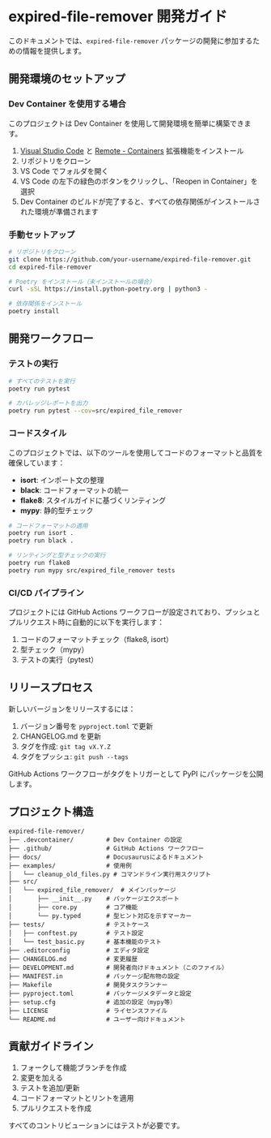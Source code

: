 # expired-file-remover 開発ガイド

このドキュメントでは、`expired-file-remover` パッケージの開発に参加するための情報を提供します。

## 開発環境のセットアップ

### Dev Container を使用する場合

このプロジェクトは Dev Container を使用して開発環境を簡単に構築できます。

1. [Visual Studio Code](https://code.visualstudio.com/) と [Remote - Containers](https://marketplace.visualstudio.com/items?itemName=ms-vscode-remote.remote-containers) 拡張機能をインストール
2. リポジトリをクローン
3. VS Code でフォルダを開く
4. VS Code の左下の緑色のボタンをクリックし、「Reopen in Container」を選択
5. Dev Container のビルドが完了すると、すべての依存関係がインストールされた環境が準備されます

### 手動セットアップ

```bash
# リポジトリをクローン
git clone https://github.com/your-username/expired-file-remover.git
cd expired-file-remover

# Poetry をインストール（未インストールの場合）
curl -sSL https://install.python-poetry.org | python3 -

# 依存関係をインストール
poetry install
```

## 開発ワークフロー

### テストの実行

```bash
# すべてのテストを実行
poetry run pytest

# カバレッジレポートを出力
poetry run pytest --cov=src/expired_file_remover
```

### コードスタイル

このプロジェクトでは、以下のツールを使用してコードのフォーマットと品質を確保しています：

- **isort**: インポート文の整理
- **black**: コードフォーマットの統一
- **flake8**: スタイルガイドに基づくリンティング
- **mypy**: 静的型チェック

```bash
# コードフォーマットの適用
poetry run isort .
poetry run black .

# リンティングと型チェックの実行
poetry run flake8
poetry run mypy src/expired_file_remover tests
```

### CI/CD パイプライン

プロジェクトには GitHub Actions ワークフローが設定されており、プッシュとプルリクエスト時に自動的に以下を実行します：

1. コードのフォーマットチェック（flake8, isort）
2. 型チェック（mypy）
3. テストの実行（pytest）

## リリースプロセス

新しいバージョンをリリースするには：

1. バージョン番号を `pyproject.toml` で更新
2. CHANGELOG.md を更新
3. タグを作成: `git tag vX.Y.Z`
4. タグをプッシュ: `git push --tags`

GitHub Actions ワークフローがタグをトリガーとして PyPI にパッケージを公開します。

## プロジェクト構造

```
expired-file-remover/
├── .devcontainer/         # Dev Container の設定
├── .github/               # GitHub Actions ワークフロー
├── docs/                  # Docusaurusによるドキュメント
├── examples/              # 使用例
│   └── cleanup_old_files.py # コマンドライン実行用スクリプト
├── src/
│   └── expired_file_remover/  # メインパッケージ
│       ├── __init__.py    # パッケージエクスポート
│       ├── core.py        # コア機能
│       └── py.typed       # 型ヒント対応を示すマーカー
├── tests/                 # テストケース
│   ├── conftest.py        # テスト設定
│   └── test_basic.py      # 基本機能のテスト
├── .editorconfig          # エディタ設定
├── CHANGELOG.md           # 変更履歴
├── DEVELOPMENT.md         # 開発者向けドキュメント（このファイル）
├── MANIFEST.in            # パッケージ配布物の設定
├── Makefile               # 開発タスクランナー
├── pyproject.toml         # パッケージメタデータと設定
├── setup.cfg              # 追加の設定（mypy等）
├── LICENSE                # ライセンスファイル
└── README.md              # ユーザー向けドキュメント
```

## 貢献ガイドライン

1. フォークして機能ブランチを作成
2. 変更を加える
3. テストを追加/更新
4. コードフォーマットとリントを適用
5. プルリクエストを作成

すべてのコントリビューションにはテストが必要です。